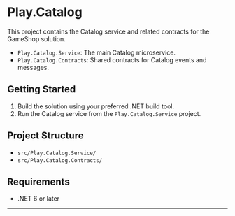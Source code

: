 # Play.Catalog

This project contains the Catalog service and related contracts for the GameShop solution.

- `Play.Catalog.Service`: The main Catalog microservice.
- `Play.Catalog.Contracts`: Shared contracts for Catalog events and messages.

## Getting Started

1. Build the solution using your preferred .NET build tool.
2. Run the Catalog service from the `Play.Catalog.Service` project.

## Project Structure
- `src/Play.Catalog.Service/`
- `src/Play.Catalog.Contracts/`

## Requirements
- .NET 6 or later

---
